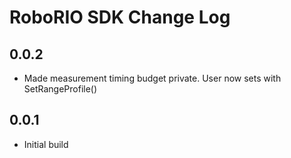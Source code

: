 # RoboRIO SDK Change Log

## 0.0.2
- Made measurement timing budget private. User now sets with SetRangeProfile()

## 0.0.1
- Initial build
